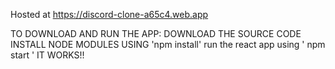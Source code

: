 Hosted at https://discord-clone-a65c4.web.app

TO DOWNLOAD AND RUN THE APP:
DOWNLOAD THE SOURCE CODE
INSTALL NODE MODULES USING 'npm install'
run the react app using ' npm start ' 
IT WORKS!!
